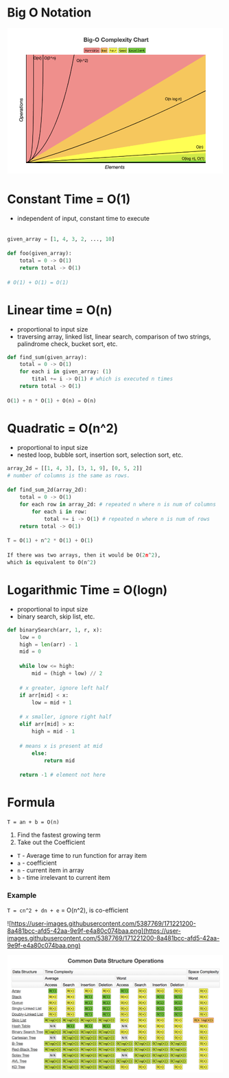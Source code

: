 # Big O Notation

![Untitled](Big%20O%20Notation%20ca12154c0aca49bfa69f950c634803bf/Untitled.png)

# Constant Time = O(1)

- independent of input, constant time to execute

```python

given_array = [1, 4, 3, 2, ..., 10]

def foo(given_array):
	total = 0 -> O(1)
	return total -> O(1)

# O(1) + O(1) = O(1)
```

# Linear time = O(n)

- proportional to input size
- traversing array, linked list, linear search, comparison of two strings, palindrome check, bucket sort, etc.

```python
def find_sum(given_array):
	total = 0 -> O(1)
	for each i in given_array: (1)
		tital += i -> O(1) # which is executed n times
	return total -> O(1)

O(1) + n * O(1) + O(n) = O(n)
```

# Quadratic = O(n^2)

- proportional to input size
- nested loop, bubble sort, insertion sort, selection sort, etc.

```python
array_2d = [[1, 4, 3], [3, 1, 9], [0, 5, 2]]
# number of columns is the same as rows.

def find_sum_2d(array_2d):
	total = 0 -> O(1)
	for each row in array_2d: # repeated n where n is num of columns
		for each i in row: 
			total += i -> O(1) # repeated n where n is num of rows
	return total -> O(1)

T = O(1) + n^2 * O(1) + O(1)

If there was two arrays, then it would be O(2n^2),
which is equivalent to O(n^2)
```

# Logarithmic Time = O(logn)

- proportional to input size
- binary search, skip list, etc.

```python
def binarySearch(arr, 1, r, x):
	low = 0
	high = len(arr) - 1
	mid = 0

	while low <= high:
		mid = (high + low) // 2
		
	# x greater, ignore left half
	if arr[mid] < x:
		low = mid + 1
	
	# x smaller, ignore right half
	elif arr[mid] > x:
		high = mid - 1
		
	# means x is present at mid
		else:
			return mid

	return -1 # element not here
```

# Formula

`T = an + b = O(n)`

1. Find the fastest growing term
2. Take out the Coefficient
- `T` - Average time to run function for array item
- `a` - coefficient
- `n` - current item in array
- `b` - time irrelevant to current item

### Example

`T = cn^2 + dn + e` = O(n^2), is co-efficient

![https://user-images.githubusercontent.com/5387769/171221200-8a481bcc-afd5-42aa-9e9f-e4a80c074baa.png](https://user-images.githubusercontent.com/5387769/171221200-8a481bcc-afd5-42aa-9e9f-e4a80c074baa.png)

![Untitled](Big%20O%20Notation%20ca12154c0aca49bfa69f950c634803bf/Untitled%201.png)